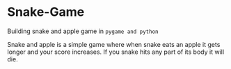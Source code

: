 # Snake-Game

Building snake and apple game in `pygame and python`

Snake and apple is a simple game where when snake eats an apple it gets longer and your score increases. If you snake hits any part of its body it will die.
